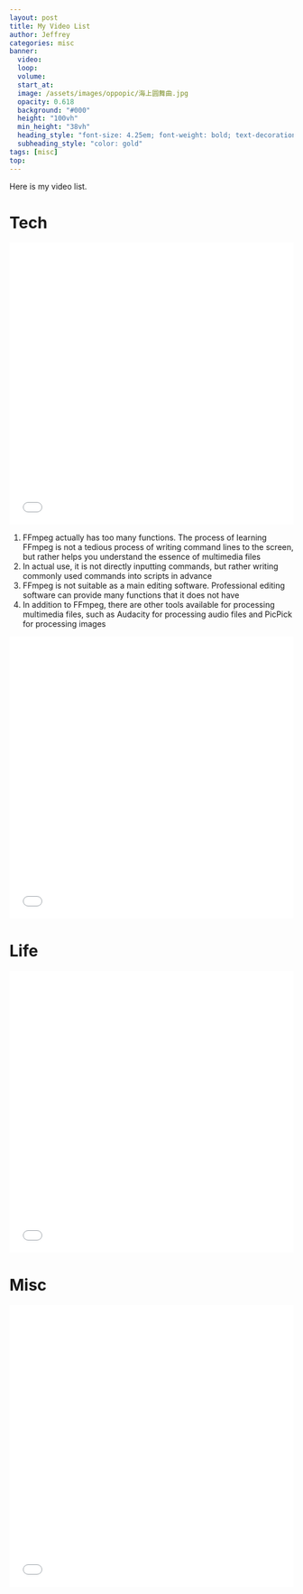 ```yaml
---
layout: post
title: My Video List
author: Jeffrey
categories: misc
banner:
  video:
  loop: 
  volume: 
  start_at: 
  image: /assets/images/oppopic/海上圆舞曲.jpg
  opacity: 0.618
  background: "#000"
  height: "100vh"
  min_height: "38vh"
  heading_style: "font-size: 4.25em; font-weight: bold; text-decoration: underline"
  subheading_style: "color: gold"
tags: [misc]
top:
---
```


Here is my video list.


# Tech

<iframe src="//player.bilibili.com/player.html?aid=470860280&bvid=BV1AT411J7cH&cid=770020454&p=1&high_quality=1&danmaku=0" allowfullscreen="allowfullscreen" width="100%" height="500" scrolling="no" frameborder="0" sandbox="allow-top-navigation allow-same-origin allow-forms allow-scripts"></iframe>



1. FFmpeg actually has too many functions. The process of learning FFmpeg is not a tedious process of writing command lines to the screen, but rather helps you understand the essence of multimedia files
2. In actual use, it is not directly inputting commands, but rather writing commonly used commands into scripts in advance
3. FFmpeg is not suitable as a main editing software. Professional editing software can provide many functions that it does not have
4. In addition to FFmpeg, there are other tools available for processing multimedia files, such as Audacity for processing audio files and PicPick for processing images



<iframe src="//player.bilibili.com/player.html?aid=961525463&bvid=BV1zH4y1U7jG&cid=1284252062&p=1&high_quality=1&danmaku=0" allowfullscreen="allowfullscreen" width="100%" height="500" scrolling="no" frameborder="0" sandbox="allow-top-navigation allow-same-origin allow-forms allow-scripts"></iframe>



# Life

<iframe src="//player.bilibili.com/player.html?aid=313751697&bvid=BV1GP411d7Hr&cid=1133151854&p=1&high_quality=1&danmaku=0" allowfullscreen="allowfullscreen" width="100%" height="500" scrolling="no" frameborder="0" sandbox="allow-top-navigation allow-same-origin allow-forms allow-scripts"></iframe>


# Misc
<iframe src="//player.bilibili.com/player.html?aid=274315828&bvid=BV1pF411f7yD&cid=1222550989&p=1&high_quality=1&danmaku=0" allowfullscreen="allowfullscreen" width="100%" height="500" scrolling="no" frameborder="0" sandbox="allow-top-navigation allow-same-origin allow-forms allow-scripts"></iframe>
